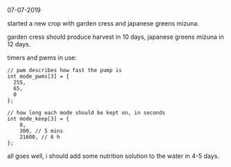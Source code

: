 07-07-2019

started a new crop with garden cress and japanese greens mizuna. 

garden cress should produce harvest in 10 days, japanese greens mizuna in 12 days. 

timers and pwms in use: 

```
// pwm describes how fast the pump is
int mode_pwms[3] = {
  255, 
  65,
  0
};

// how long each mode should be kept on, in seconds
int mode_keep[3] = {
    8, 
    300, // 5 mins
    21600, // 6 h
};
```

all goes well, i should add some nutrition solution to the water in 4-5 days.